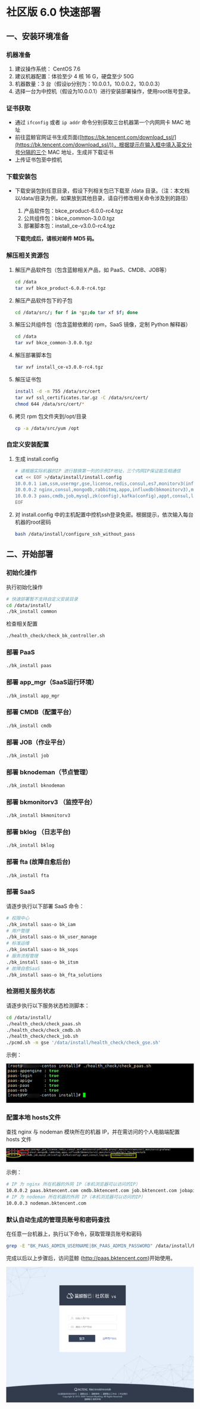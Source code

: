 

# 社区版 6.0 快速部署

## 一、安装环境准备

### 机器准备

1. 建议操作系统： CentOS 7.6
2. 建议机器配置：体验至少 4 核 16 G，硬盘至少 50G
3. 机器数量：3 台（假设ip分别为：10.0.0.1，10.0.0.2，10.0.0.3）
4. 选择一台为中控机（假设为10.0.0.1）进行安装部署操作，使用root账号登录。

### 证书获取

- 通过 `ifconfig` 或者 `ip addr` 命令分别获取三台机器第一个内网网卡 MAC 地址
- 前往蓝鲸官网证书生成页面([https://bk.tencent.com/download_ssl/](https://bk.tencent.com/download_ssl/))，根据提示在输入框中填入英文分号分隔的三个 MAC 地址，生成并下载证书
- 上传证书包至中控机

### 下载安装包

- 下载安装包到任意目录，假设下列相关包已下载至 /data 目录。（注：本文档以/data/目录为例，如果放到其他目录，请自行修改相关命令涉及到的路径）

    1. 产品软件包：bkce_product-6.0.0-rc4.tgz
    2. 公共组件包：bkce_common-3.0.0.tgz
    3. 部署脚本包：install_ce-v3.0.0-rc4.tgz

   **下载完成后，请核对邮件 MD5 码。**

### 解压相关资源包

1. 解压产品软件包（包含蓝鲸相关产品，如 PaaS、CMDB、JOB等）

   ```bash
   cd /data
   tar xvf bkce_product-6.0.0-rc4.tgz
   ```

2. 解压产品软件包下的子包

   ```bash
   cd /data/src/; for f in *gz;do tar xf $f; done
   ```
   
3. 解压公共组件包（包含蓝鲸依赖的 rpm，SaaS 镜像，定制 Python 解释器）

   ```bash
   cd /data
   tar xvf bkce_common-3.0.0.tgz
   ```

5. 解压部署脚本包

   ```bash
   tar xvf install_ce-v3.0.0-rc4.tgz
   ```
   
5. 解压证书包

    ```bash
    install -d -m 755 /data/src/cert
    tar xvf ssl_certificates.tar.gz -C /data/src/cert/
    chmod 644 /data/src/cert/*
    ```
    
6.  拷贝 rpm 包文件夹到/opt/目录

    ```bash
    cp -a /data/src/yum /opt
    ```

### 自定义安装配置

1. 生成 install.config

   ```bash
   # 请根据实际机器的IP 进行替换第一列的示例IP地址，三个内网IP保证能互相通信
   cat << EOF >/data/install/install.config
   10.0.0.1 iam,ssm,usermgr,gse,license,redis,consul,es7,monitorv3(influxdb-proxy),monitorv3(monitor),monitorv3(grafana)
   10.0.0.2 nginx,consul,mongodb,rabbitmq,appo,influxdb(bkmonitorv3),monitorv3(transfer),fta,beanstalk
   10.0.0.3 paas,cmdb,job,mysql,zk(config),kafka(config),appt,consul,log(api),nodeman(nodeman)
   EOF
   ```

2. 对  install.config  中的主机配置中控机ssh登录免密。根据提示，依次输入每台机器的root密码

   ```bash
   bash /data/install/configure_ssh_without_pass
   ```

## 二、开始部署

### 初始化操作

执行初始化操作

   ```bash
   # 快速部署暂不支持自定义安装目录
   cd /data/install/
   ./bk_install common
   ```

检查相关配置

   ```bash
   ./health_check/check_bk_controller.sh
   ```

### 部署 PaaS 

   ```bash
./bk_install paas
   ```

### 部署 app_mgr（SaaS运行环境）

   ```bash
./bk_install app_mgr
   ```

### 部署 CMDB（配置平台）

   ```bash
./bk_install cmdb
   ```

### 部署 JOB（作业平台）

   ```bash
./bk_install job
   ```

### 部署 bknodeman（节点管理）

   ```bash
./bk_install bknodeman
   ```

### 部署 bkmonitorv3 （监控平台）

   ```bash
./bk_install bkmonitorv3
   ```

### 部署 bklog （日志平台)

   ```bash
./bk_install bklog
   ```

### 部署 fta (故障自愈后台)

   ```bash
./bk_install fta
   ```

### 部署 SaaS

请逐步执行以下部署 SaaS 命令：
```bash
# 权限中心
./bk_install saas-o bk_iam
# 用户管理
./bk_install saas-o bk_user_manage
# 标准运维
./bk_install saas-o bk_sops
# 服务流程管理
./bk_install saas-o bk_itsm
# 故障自愈SaaS
./bk_install saas-o bk_fta_solutions
```

### 检测相关服务状态

请逐步执行以下服务状态检测脚本：

```bash
cd /data/install/
./health_check/check_paas.sh
./health_check/check_cmdb.sh
./health_check/check_job.sh
./pcmd.sh -m gse '/data/install/health_check/check_gse.sh'
```

示例：

![](../images/paas_status.png)

### 配置本地 hosts文件

查找 nginx 与 nodeman 模块所在的机器 IP，并在需访问的个人电脑端配置 hosts 文件

![](../images/install_config.png)

示例：

```bash
# IP 为 nginx 所在机器的外网 IP（本机浏览器可以访问的IP）
10.0.0.2 paas.bktencent.com cmdb.bktencent.com job.bktencent.com jobapi.bktencent.com
# IP 为 nodeman 所在机器的外网 IP（本机浏览器可以访问的IP）
10.0.0.3 nodeman.bktencent.com
```

### 默认自动生成的管理员账号和密码查找

在任意一台机器上，执行以下命令，获取管理员账号和密码

```bash
grep -E "BK_PAAS_ADMIN_USERNAME|BK_PAAS_ADMIN_PASSWORD" /data/install/bin/04-final/usermgr.env
```

完成以后以上步骤后，访问蓝鲸 (http://paas.bktencent.com)开始使用。

![](../images/login.png)